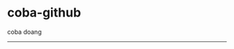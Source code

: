 # coba-github
coba doang


--------------------------------------------------------------------------
